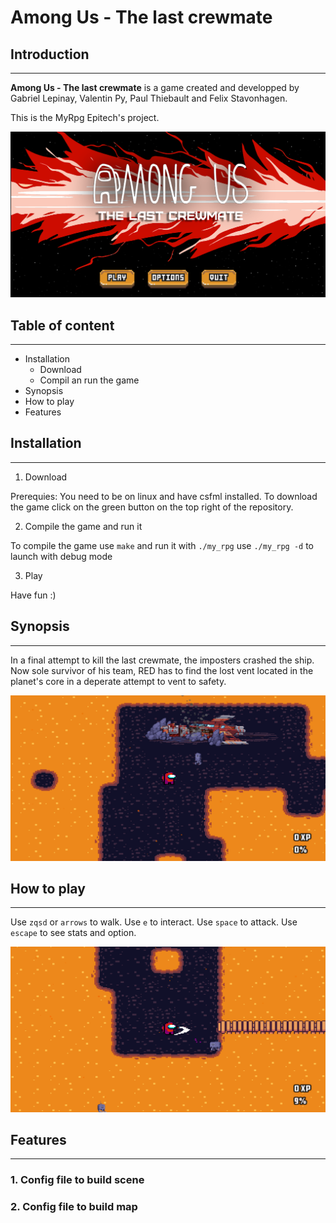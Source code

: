 # **Among Us - The last crewmate**

## **Introduction**
---

**Among Us - The last crewmate** is a game created and developped by Gabriel Lepinay, Valentin Py, Paul Thiebault and Felix Stavonhagen.

This is the MyRpg Epitech's project.

<img src="./assets/github/titleScreen.png" alt="Title Screen">

## **Table of content**
---
- Installation
  - Download
  - Compil an run the game
- Synopsis
- How to play
- Features

## Installation
---
1. Download

Prerequies: You need to be on linux and have csfml installed.
To download the game click on the green button on the top right of the repository.

2. Compile the game and run it

To compile the game use `make` and run it with `./my_rpg` use `./my_rpg -d` to launch with debug mode

3. Play

Have fun :)

## Synopsis
---
In a final attempt to kill the last crewmate, the imposters crashed the ship. Now sole survivor of his team, RED has to find the lost vent located in the planet's core in a deperate attempt to vent to safety.

<img src="./assets/github/screen1.png" alt="Title Screen">

## How to play
---
Use `zqsd` or `arrows` to walk.
Use `e` to interact.
Use `space` to attack.
Use `escape` to see stats and option.

<img src="./assets/github/screen2.png" alt="Title Screen">

## Features
---
### 1. Config file to build scene
### 2. Config file to build map

